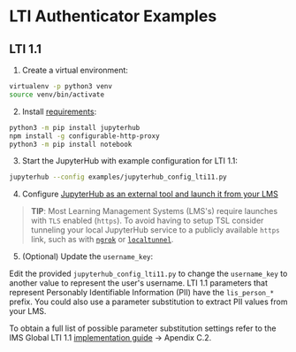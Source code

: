 # LTI Authenticator Examples

## LTI 1.1

1. Create a virtual environment:

```bash
virtualenv -p python3 venv
source venv/bin/activate
```

2. Install [requirements](https://jupyterhub.readthedocs.io/en/stable/quickstart.html#installation):

```bash
python3 -m pip install jupyterhub
npm install -g configurable-http-proxy
python3 -m pip install notebook
```

3. Start the JupyterHub with example configuration for LTI 1.1:

```bash
jupyterhub --config examples/jupyterhub_config_lti11.py
```

4. Configure [JupyterHub as an external tool and launch it from your LMS](../README.md#using-ltiauthenticator)

> **TIP**: Most Learning Management Systems (LMS's) require launches with `TLS` enabled (`https`). To avoid having to setup TSL consider tunneling your local JupyterHub service to a publicly available `https` link, such as with [`ngrok`](https://ngrok.com) or [`localtunnel`](https://github.com/localtunnel/localtunnel).

5. (Optional) Update the `username_key`:

Edit the provided `jupyterhub_config_lti11.py` to change the `username_key` to another value to represent the
user's username. LTI 1.1 parameters that represent Personably Identifiable Information (PII) have the `lis_person_*` prefix.
You could also use a parameter substitution to extract PII values from your LMS.

To obtain a full list of possible parameter substitution settings refer to the IMS Global LTI 1.1 [implementation guide](https://www.imsglobal.org/specs/ltiv1p1p1/implementation-guide) -> Apendix C.2.
